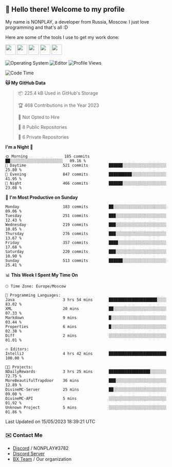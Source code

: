 ## :wave: Hello there! Welcome to my profile

My name is NONPLAY, a developer from Russia, Moscow. I just love programming and that's all :D

Here are some of the tools I use to get my work done:

<kbd><img height="32" src="https://img.icons8.com/color/2x/visual-studio-code-2019.png"></kbd>
<kbd><img height="32" src="https://img.icons8.com/color/2x/linux.png"></kbd>
<kbd><img height="32" src="https://img.icons8.com/fluent/2x/console.png"></kbd>
<kbd><img height="32" src="https://img.icons8.com/color/2x/open-source.png"></kbd>
<kbd><img height="32" src="https://img.icons8.com/color/2x/git.png"></kbd>

![Operating System](https://img.shields.io/badge/OS-Windows%2010%20Pro-informational?style=for-the-badge&logo=Windows&logoColor=white&color=007ec6)
![Editor](https://img.shields.io/badge/Editor-VS%20Code-informational?style=for-the-badge&logo=Visual%20Studio%20Code&logoColor=white&color=007ec6)
![Profile Views](https://komarev.com/ghpvc/?username=NONPLAYT&color=blue&style=for-the-badge)

<!--START_SECTION:waka-->
![Code Time](http://img.shields.io/badge/Code%20Time-135%20hrs%2056%20mins-blue)

**🐱 My GitHub Data** 

> 📦 225.4 kB Used in GitHub's Storage 
 > 
> 🏆 468 Contributions in the Year 2023
 > 
> 🚫 Not Opted to Hire
 > 
> 📜 8 Public Repositories 
 > 
> 🔑 6 Private Repositories 
 > 
**I'm a Night 🦉** 

```text
🌞 Morning                185 commits         ██░░░░░░░░░░░░░░░░░░░░░░░   09.16 % 
🌆 Daytime                521 commits         ██████░░░░░░░░░░░░░░░░░░░   25.80 % 
🌃 Evening                847 commits         ██████████░░░░░░░░░░░░░░░   41.95 % 
🌙 Night                  466 commits         ██████░░░░░░░░░░░░░░░░░░░   23.08 % 
```
📅 **I'm Most Productive on Sunday** 

```text
Monday                   183 commits         ██░░░░░░░░░░░░░░░░░░░░░░░   09.06 % 
Tuesday                  251 commits         ███░░░░░░░░░░░░░░░░░░░░░░   12.43 % 
Wednesday                219 commits         ███░░░░░░░░░░░░░░░░░░░░░░   10.85 % 
Thursday                 276 commits         ███░░░░░░░░░░░░░░░░░░░░░░   13.67 % 
Friday                   357 commits         ████░░░░░░░░░░░░░░░░░░░░░   17.68 % 
Saturday                 220 commits         ███░░░░░░░░░░░░░░░░░░░░░░   10.90 % 
Sunday                   513 commits         ██████░░░░░░░░░░░░░░░░░░░   25.41 % 
```


📊 **This Week I Spent My Time On** 

```text
🕑︎ Time Zone: Europe/Moscow

💬 Programming Languages: 
Java                     3 hrs 54 mins       █████████████████████░░░░   83.02 % 
XML                      20 mins             ██░░░░░░░░░░░░░░░░░░░░░░░   07.33 % 
Markdown                 9 mins              █░░░░░░░░░░░░░░░░░░░░░░░░   03.44 % 
Properties               6 mins              █░░░░░░░░░░░░░░░░░░░░░░░░   02.38 % 
Diff                     2 mins              ░░░░░░░░░░░░░░░░░░░░░░░░░   01.01 % 

🔥 Editors: 
IntelliJ                 4 hrs 42 mins       █████████████████████████   100.00 % 

🐱‍💻 Projects: 
NDailyRewards            3 hrs 25 mins       ██████████████████░░░░░░░   72.75 % 
MoreBeautifulTrapdoor    36 mins             ███░░░░░░░░░░░░░░░░░░░░░░   12.89 % 
DivineMC-Server          25 mins             ██░░░░░░░░░░░░░░░░░░░░░░░   09.00 % 
DivineMC-API             5 mins              ░░░░░░░░░░░░░░░░░░░░░░░░░   01.92 % 
Unknown Project          5 mins              ░░░░░░░░░░░░░░░░░░░░░░░░░   01.86 % 
```


 Last Updated on 15/05/2023 18:39:21 UTC
<!--END_SECTION:waka-->

### ✉️ Contact Me

- [Discord](https://discord.com/users/597087584090587177) / NONPLAY#3782
- [Discord Server](https://discord.gg/p7cxhw7E2M)
- [BX Team](https://github.com/BX-Team) / Our organization
